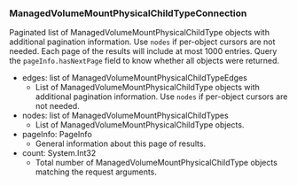 ### ManagedVolumeMountPhysicalChildTypeConnection
Paginated list of ManagedVolumeMountPhysicalChildType objects with additional pagination information. Use `nodes` if per-object cursors are not needed. Each page of the results will include at most 1000 entries. Query the `pageInfo.hasNextPage` field to know whether all objects were returned.

- edges: list of ManagedVolumeMountPhysicalChildTypeEdges
  - List of ManagedVolumeMountPhysicalChildType objects with additional pagination information. Use `nodes` if per-object cursors are not needed.
- nodes: list of ManagedVolumeMountPhysicalChildTypes
  - List of ManagedVolumeMountPhysicalChildType objects.
- pageInfo: PageInfo
  - General information about this page of results.
- count: System.Int32
  - Total number of ManagedVolumeMountPhysicalChildType objects matching the request arguments.
